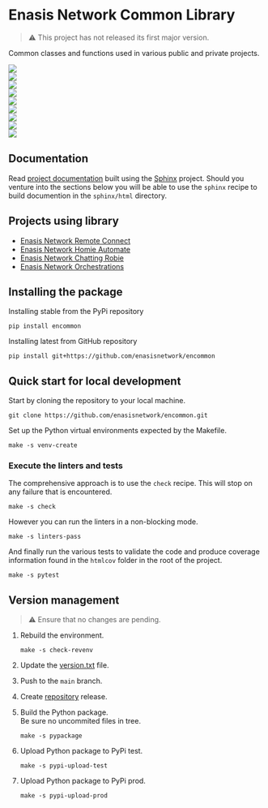 # Enasis Network Common Library

> :warning: This project has not released its first major version.

Common classes and functions used in various public and private projects.

<a href="https://pypi.org/project/encommon"><img src="https://enasisnetwork.github.io/encommon/badges/pypi.png"></a><br>
<a href="https://enasisnetwork.github.io/encommon/validate/flake8.txt"><img src="https://enasisnetwork.github.io/encommon/badges/flake8.png"></a><br>
<a href="https://enasisnetwork.github.io/encommon/validate/pylint.txt"><img src="https://enasisnetwork.github.io/encommon/badges/pylint.png"></a><br>
<a href="https://enasisnetwork.github.io/encommon/validate/ruff.txt"><img src="https://enasisnetwork.github.io/encommon/badges/ruff.png"></a><br>
<a href="https://enasisnetwork.github.io/encommon/validate/mypy.txt"><img src="https://enasisnetwork.github.io/encommon/badges/mypy.png"></a><br>
<a href="https://enasisnetwork.github.io/encommon/validate/yamllint.txt"><img src="https://enasisnetwork.github.io/encommon/badges/yamllint.png"></a><br>
<a href="https://enasisnetwork.github.io/encommon/validate/pytest.txt"><img src="https://enasisnetwork.github.io/encommon/badges/pytest.png"></a><br>
<a href="https://enasisnetwork.github.io/encommon/validate/coverage.txt"><img src="https://enasisnetwork.github.io/encommon/badges/coverage.png"></a><br>
<a href="https://enasisnetwork.github.io/encommon/validate/sphinx.txt"><img src="https://enasisnetwork.github.io/encommon/badges/sphinx.png"></a><br>

## Documentation
Read [project documentation](https://enasisnetwork.github.io/encommon/sphinx)
built using the [Sphinx](https://www.sphinx-doc.org/) project.
Should you venture into the sections below you will be able to use the
`sphinx` recipe to build documention in the `sphinx/html` directory.

## Projects using library
- [Enasis Network Remote Connect](https://github.com/enasisnetwork/enconnect)
- [Enasis Network Homie Automate](https://github.com/enasisnetwork/enhomie)
- [Enasis Network Chatting Robie](https://github.com/enasisnetwork/enrobie)
- [Enasis Network Orchestrations](https://github.com/enasisnetwork/orchestro)

## Installing the package
Installing stable from the PyPi repository
```
pip install encommon
```
Installing latest from GitHub repository
```
pip install git+https://github.com/enasisnetwork/encommon
```

## Quick start for local development
Start by cloning the repository to your local machine.
```
git clone https://github.com/enasisnetwork/encommon.git
```
Set up the Python virtual environments expected by the Makefile.
```
make -s venv-create
```

### Execute the linters and tests
The comprehensive approach is to use the `check` recipe. This will stop on
any failure that is encountered.
```
make -s check
```
However you can run the linters in a non-blocking mode.
```
make -s linters-pass
```
And finally run the various tests to validate the code and produce coverage
information found in the `htmlcov` folder in the root of the project.
```
make -s pytest
```

## Version management
> :warning: Ensure that no changes are pending.

1. Rebuild the environment.
   ```
   make -s check-revenv
   ```

1. Update the [version.txt](encommon/version.txt) file.

1. Push to the `main` branch.

1. Create [repository](https://github.com/enasisnetwork/encommon) release.

1. Build the Python package.<br>Be sure no uncommited files in tree.
   ```
   make -s pypackage
   ```

1. Upload Python package to PyPi test.
   ```
   make -s pypi-upload-test
   ```

1. Upload Python package to PyPi prod.
   ```
   make -s pypi-upload-prod
   ```
